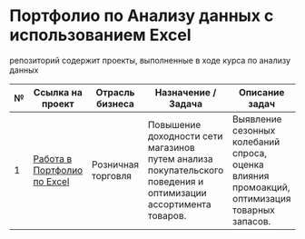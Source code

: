 # Портфолио по Анализу данных с использованием Excel
репозиторий содержит проекты,  выполненные в ходе курса по анализу данных

| № | Ссылка на проект | Отрасль бизнеса | Назначение / Задача | Описание задач | Используемые инструменты  | Применённые функции | Презентация проекта |
|---|----------------------------------------------------------------------------------|-------------------|-------------------------------------------------------------------------------|----------------------------------------------------------------|---------------------------------|--------------------------------|---------------------------------------|
| 1 | [Работа в Портфолио по Excel](https://github.com/Oleg-GRSH/portfolio_excel/tree/1e7281d538e4f37b5c923d1e553340e8287394c3/%D0%A0%D0%B0%D0%B1%D0%BE%D1%82%D0%B0%20%D0%B2%20%D0%9F%D0%BE%D1%80%D1%82%D1%84%D0%BE%D0%BB%D0%B8%D0%BE%20%D0%BF%D0%BE%20Excel) | Розничная торговля | Повышение доходности сети магазинов путем анализа покупательского поведения и оптимизации ассортимента товаров. | Выявление сезонных колебаний спроса, оценка влияния промоакций, оптимизация товарных запасов. | *Excel* | Агрегация данных, визуализация | [Презентация "Портфолио по Excel: Анализ Данных для Продаж"](https://drive.google.com/file/d/1LEtadU_6YBKnjR0Bq9r7Mqoby6mxNKqs/view?usp=sharing)

